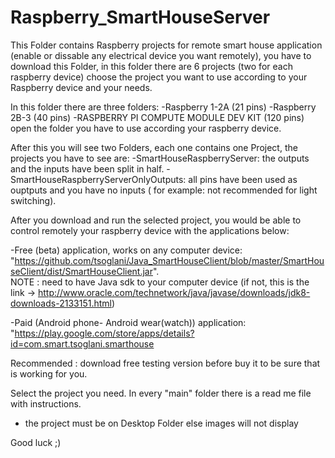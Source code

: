 # Raspberry_SmartHouseServer


This Folder contains Raspberry projects for remote smart house application (enable or dissable any electrical device you want remotely), you have to download this Folder, in this folder there are 6 projects (two for each raspberry device)  choose the project you want to use according to your Raspberry device and your needs.


In this folder there are three folders:
 -Raspberry 1-2A (21 pins)
 -Raspberry 2B-3 (40 pins)
 -RASPBERRY PI COMPUTE MODULE DEV KIT (120 pins)
open the folder you have to use according your raspberry device.

After this you will see two Folders, each one contains one Project, the projects you have to see are:
 -SmartHouseRaspberryServer: the outputs and the inputs have been split in half.
 -SmartHouseRaspberryServerOnlyOutputs: all pins have been used as ouptputs and you have no inputs ( for example: not recommended for light switching). 


After you download and run the selected project, you would be able to control remotely your raspberry device with the applications below:

-Free (beta) application, works on any computer device: "https://github.com/tsoglani/Java_SmartHouseClient/blob/master/SmartHouseClient/dist/SmartHouseClient.jar".       
NOTE : need to have Java sdk to your computer device (if not, this is the link -> http://www.oracle.com/technetwork/java/javase/downloads/jdk8-downloads-2133151.html)

-Paid (Android phone- Android wear(watch)) application: "https://play.google.com/store/apps/details?id=com.smart.tsoglani.smarthouse

Recommended : download free testing version before buy it to be sure that is working for you.


Select the project you need.
In every "main" folder there is a read me file with instructions.


- the project must be on Desktop Folder else images will not display



Good luck ;)

